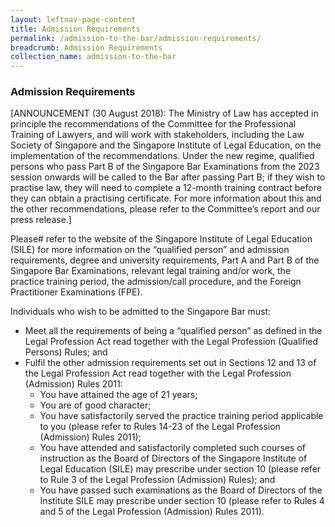 ```yaml
---
layout: leftnav-page-content
title: Admission Requirements
permalink: /admission-to-the-bar/admission-requirements/
breadcrumb: Admission Requirements
collection_name: admission-to-the-bar
---
```


### **Admission Requirements**

[ANNOUNCEMENT (30 August 2018): The Ministry of Law has accepted in principle the recommendations of the Committee for the Professional Training of Lawyers, and will work with stakeholders, including the Law Society of Singapore and the Singapore Institute of Legal Education, on the implementation of the recommendations. Under the new regime, qualified persons who pass Part B of the Singapore Bar Examinations from the 2023 session onwards will be called to the Bar after passing Part B; if they wish to practise law, they will need to complete a 12-month training contract before they can obtain a practising certificate.  For more information about this and the other recommendations, please refer to the Committee’s report and our press release.]

Please# refer to the website of the Singapore Institute of Legal Education (SILE) for more information on the “qualified person” and admission requirements, degree and university requirements, Part A and Part B of the Singapore Bar Examinations, relevant legal training and/or work, the practice training period, the admission/call procedure, and the Foreign Practitioner Examinations (FPE).

Individuals who wish to be admitted to the Singapore Bar must:


* Meet all the requirements of being a “qualified person” as defined in the Legal Profession Act read together with the Legal Profession (Qualified Persons) Rules; and
* Fulfil the other admission requirements set out in Sections 12 and 13 of the Legal Profession Act read together with the Legal Profession (Admission) Rules 2011:
	* You have attained the age of 21 years;
	* You are of good character;
	* You have satisfactorily served the practice training period applicable to you (please refer to Rules 14-23 of the Legal Profession (Admission) Rules 2011);
	* You have attended and satisfactorily completed such courses of instruction as the Board of Directors of the Singapore Institute of Legal Education (SILE) may prescribe under section 10 (please refer to Rule 3 of the Legal Profession (Admission) Rules); and
	* You have passed such examinations as the Board of Directors of the Institute SILE may prescribe under section 10 (please refer to Rules 4 and 5 of the Legal Profession (Admission) Rules 2011).
